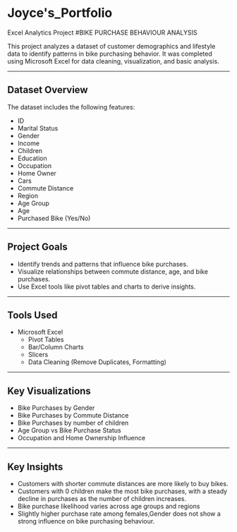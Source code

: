 # Joyce's_Portfolio
Excel Analytics Project #BIKE PURCHASE BEHAVIOUR ANALYSIS

This project analyzes a dataset of customer demographics and lifestyle data to identify patterns in bike purchasing behavior. It was completed using Microsoft Excel for data cleaning, visualization, and basic analysis.

---

## Dataset Overview

The dataset includes the following features:
- ID
- Marital Status
- Gender
- Income
- Children
- Education
- Occupation
- Home Owner
- Cars
- Commute Distance
- Region
- Age Group
- Age
- Purchased Bike (Yes/No)

---

## Project Goals 

- Identify trends and patterns that influence bike purchases.
- Visualize relationships between commute distance, age, and bike purchases.
- Use Excel tools like pivot tables and charts to derive insights.

---

## Tools Used

- Microsoft Excel
  - Pivot Tables
  - Bar/Column Charts
  - Slicers
  - Data Cleaning (Remove Duplicates, Formatting)

---

## Key Visualizations

- Bike Purchases by Gender
- Bike Purchases by Commute Distance
- Bike Purchases by number of children
- Age Group vs Bike Purchase Status
- Occupation and Home Ownership Influence

---

## Key Insights

- Customers with shorter commute distances are more likely to buy bikes.
- Customers with 0 children make the most bike purchases, with a steady decline in purchases as the number of children increases.
- Bike purchase likelihood varies across age groups and regions
- Slightly higher purchase rate among females,Gender does not show a strong influence on bike purchasing behaviour.




